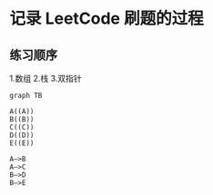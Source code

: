 # 记录 LeetCode 刷题的过程

## 练习顺序

1.数组 2.栈 3.双指针

```mermaid
graph TB

A((A))
B((B))
C((C))
D((D))
E((E))

A–>B
A–>C
B–>D
B–>E
```
